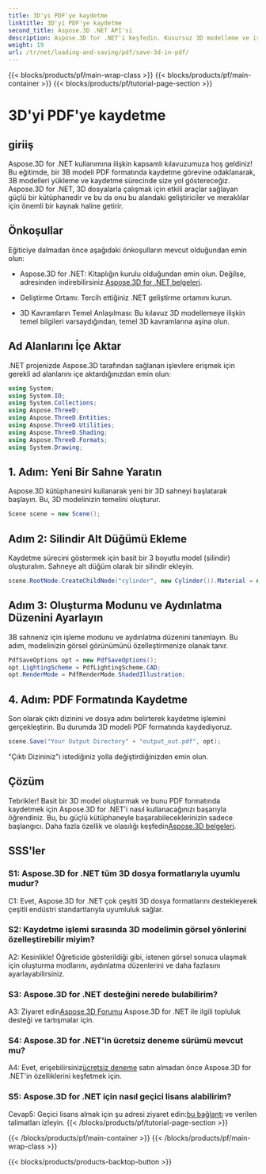```yaml
---
title: 3D'yi PDF'ye kaydetme
linktitle: 3D'yi PDF'ye kaydetme
second_title: Aspose.3D .NET API'si
description: Aspose.3D for .NET'i keşfedin. Kusursuz 3D modelleme ve işleme için başvurulacak kitaplığınız. 3D modelleri zahmetsizce PDF'ye kaydedin.
weight: 19
url: /tr/net/loading-and-saving/pdf/save-3d-in-pdf/
---
```


{{< blocks/products/pf/main-wrap-class >}}
{{< blocks/products/pf/main-container >}}
{{< blocks/products/pf/tutorial-page-section >}}

# 3D'yi PDF'ye kaydetme

## giriiş

Aspose.3D for .NET kullanımına ilişkin kapsamlı kılavuzumuza hoş geldiniz! Bu eğitimde, bir 3B modeli PDF formatında kaydetme görevine odaklanarak, 3B modelleri yükleme ve kaydetme sürecinde size yol göstereceğiz. Aspose.3D for .NET, 3D dosyalarla çalışmak için etkili araçlar sağlayan güçlü bir kütüphanedir ve bu da onu bu alandaki geliştiriciler ve meraklılar için önemli bir kaynak haline getirir.

## Önkoşullar

Eğiticiye dalmadan önce aşağıdaki önkoşulların mevcut olduğundan emin olun:

-  Aspose.3D for .NET: Kitaplığın kurulu olduğundan emin olun. Değilse, adresinden indirebilirsiniz.[Aspose.3D for .NET belgeleri](https://reference.aspose.com/3d/net/).

- Geliştirme Ortamı: Tercih ettiğiniz .NET geliştirme ortamını kurun.

- 3D Kavramların Temel Anlaşılması: Bu kılavuz 3D modellemeye ilişkin temel bilgileri varsaydığından, temel 3D kavramlarına aşina olun.

## Ad Alanlarını İçe Aktar

.NET projenizde Aspose.3D tarafından sağlanan işlevlere erişmek için gerekli ad alanlarını içe aktardığınızdan emin olun:

```csharp
using System;
using System.IO;
using System.Collections;
using Aspose.ThreeD;
using Aspose.ThreeD.Entities;
using Aspose.ThreeD.Utilities;
using Aspose.ThreeD.Shading;
using Aspose.ThreeD.Formats;
using System.Drawing;
```

## 1. Adım: Yeni Bir Sahne Yaratın

Aspose.3D kütüphanesini kullanarak yeni bir 3D sahneyi başlatarak başlayın. Bu, 3D modelinizin temelini oluşturur.

```csharp
Scene scene = new Scene();
```

## Adım 2: Silindir Alt Düğümü Ekleme

Kaydetme sürecini göstermek için basit bir 3 boyutlu model (silindir) oluşturalım. Sahneye alt düğüm olarak bir silindir ekleyin.

```csharp
scene.RootNode.CreateChildNode("cylinder", new Cylinder()).Material = new PhongMaterial() { DiffuseColor = new Vector3(Color.DarkCyan) };
```

## Adım 3: Oluşturma Modunu ve Aydınlatma Düzenini Ayarlayın

3B sahneniz için işleme modunu ve aydınlatma düzenini tanımlayın. Bu adım, modelinizin görsel görünümünü özelleştirmenize olanak tanır.

```csharp
PdfSaveOptions opt = new PdfSaveOptions();
opt.LightingScheme = PdfLightingScheme.CAD;
opt.RenderMode = PdfRenderMode.ShadedIllustration;
```

## 4. Adım: PDF Formatında Kaydetme

Son olarak çıktı dizinini ve dosya adını belirterek kaydetme işlemini gerçekleştirin. Bu durumda 3D modeli PDF formatında kaydediyoruz.

```csharp
scene.Save("Your Output Directory" + "output_out.pdf", opt);
```

"Çıktı Dizininiz"i istediğiniz yolla değiştirdiğinizden emin olun.

## Çözüm

 Tebrikler! Basit bir 3D model oluşturmak ve bunu PDF formatında kaydetmek için Aspose.3D for .NET'i nasıl kullanacağınızı başarıyla öğrendiniz. Bu, bu güçlü kütüphaneyle başarabileceklerinizin sadece başlangıcı. Daha fazla özellik ve olasılığı keşfedin[Aspose.3D belgeleri](https://reference.aspose.com/3d/net/).

## SSS'ler

### S1: Aspose.3D for .NET tüm 3D dosya formatlarıyla uyumlu mudur?

C1: Evet, Aspose.3D for .NET çok çeşitli 3D dosya formatlarını destekleyerek çeşitli endüstri standartlarıyla uyumluluk sağlar.

### S2: Kaydetme işlemi sırasında 3D modelimin görsel yönlerini özelleştirebilir miyim?

A2: Kesinlikle! Öğreticide gösterildiği gibi, istenen görsel sonuca ulaşmak için oluşturma modlarını, aydınlatma düzenlerini ve daha fazlasını ayarlayabilirsiniz.

### S3: Aspose.3D for .NET desteğini nerede bulabilirim?

 A3: Ziyaret edin[Aspose.3D Forumu](https://forum.aspose.com/c/3d/18) Aspose.3D for .NET ile ilgili topluluk desteği ve tartışmalar için.

### S4: Aspose.3D for .NET'in ücretsiz deneme sürümü mevcut mu?

 A4: Evet, erişebilirsiniz[ücretsiz deneme](https://releases.aspose.com/) satın almadan önce Aspose.3D for .NET'in özelliklerini keşfetmek için.

### S5: Aspose.3D for .NET için nasıl geçici lisans alabilirim?

 Cevap5: Geçici lisans almak için şu adresi ziyaret edin:[bu bağlantı](https://purchase.aspose.com/temporary-license/) ve verilen talimatları izleyin.
{{< /blocks/products/pf/tutorial-page-section >}}

{{< /blocks/products/pf/main-container >}}
{{< /blocks/products/pf/main-wrap-class >}}

{{< blocks/products/products-backtop-button >}}
